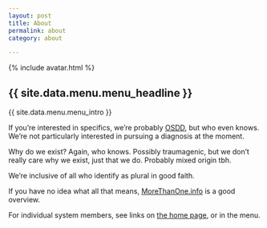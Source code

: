 ```yaml
---
layout: post
title: About
permalink: about
category: about

---
```

<div class="profile">
    {% include avatar.html %}
    <h2>{{ site.data.menu.menu_headline }}</h2>
    <p>{{ site.data.menu.menu_intro }}</p>
</div>

If you’re interested in specifics, we’re probably [OSDD](https://en.wikipedia.org/wiki/Other_specified_dissociative_disorder), but who even knows. We’re not particularly interested in pursuing a diagnosis at the moment.

Why do we exist? Again, who knows. Possibly traumagenic, but we don’t really care why we exist, just that we do. Probably mixed origin tbh.

We’re inclusive of all who identify as plural in good faith.

If you have no idea what all that means, [MoreThanOne.info](https://morethanone.info/) is a good overview.

For individual system members, see links on [the home page](/), or in the menu.
